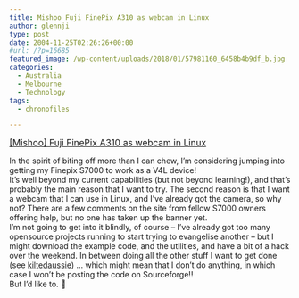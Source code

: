```yaml
---
title: Mishoo Fuji FinePix A310 as webcam in Linux
author: glennji
type: post
date: 2004-11-25T02:26:26+00:00
#url: /?p=16685
featured_image: /wp-content/uploads/2018/01/57981160_6458b4b9df_b.jpg
categories:
  - Australia
  - Melbourne
  - Technology
tags:
  - chronofiles

---
```

<p class="post-title">
  <a style="font-family: -apple-system, BlinkMacSystemFont, 'Segoe UI', Roboto, Oxygen-Sans, Ubuntu, Cantarell, 'Helvetica Neue', sans-serif; font-size: 16px;" href="https://web.archive.org/web/20041127130703/http://www.bazon.net/mishoo/articles.epl?art_id=759">[Mishoo] Fuji FinePix A310 as webcam in Linux</a>
</p>

<div class="post-body">
  In the spirit of biting off more than I can chew, I&#8217;m considering jumping into getting my Finepix S7000 to work as a V4L device!<br /> It&#8217;s well beyond my current capabilities (but not beyond learning!), and that&#8217;s probably the main reason that I want to try. The second reason is that I want a webcam that I can use in Linux, and I&#8217;ve already got the camera, so why not? There are a few comments on the site from fellow S7000 owners offering help, but no one has taken up the banner yet.<br /> I&#8217;m not going to get into it blindly, of course &#8211; I&#8217;ve already got too many opensource projects running to start trying to evangelise another &#8211; but I might download the example code, and the utilities, and have a bit of a hack over the weekend. In between doing all the other stuff I want to get done (see <a href="https://web.archive.org/web/20041127130703/http://kiltedaussie.blogspot.com/">kiltedaussie</a>) &#8230; which might mean that I don&#8217;t do anything, in which case I won&#8217;t be posting the code on Sourceforge!!<br /> But I&#8217;d like to. 🙂
</div>
